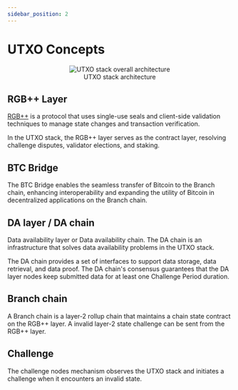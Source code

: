 ```yaml
---
sidebar_position: 2
---
```


# UTXO Concepts

<figure align="center">
  <img src="/img/utxo-architecture/overall.jpeg" alt="UTXO stack overall architecture" />
  <figcaption align="center">UTXO stack architecture</figcaption>
</figure> 

## RGB++ Layer

[RGB++](https://github.com/ckb-cell/RGBPlusPlus-design/blob/main/docs/light-paper-en.md) is a protocol that uses single-use seals and client-side validation techniques to manage state changes and transaction verification.

In the UTXO stack, the RGB++ layer serves as the contract layer, resolving challenge disputes, validator elections, and staking.

## BTC Bridge

The BTC Bridge enables the seamless transfer of Bitcoin to the Branch chain, enhancing interoperability and expanding the utility of Bitcoin in decentralized applications on the Branch chain.

## DA layer / DA chain

Data availability layer or Data availability chain. The DA chain is an infrastructure that solves data availability problems in the UTXO stack.

The DA chain provides a set of interfaces to support data storage, data retrieval, and data proof. The DA chain's consensus guarantees that the DA layer nodes keep submitted data for at least one Challenge Period duration.

## Branch chain

A Branch chain is a layer-2 rollup chain that maintains a chain state contract on the RGB++ layer. A invalid layer-2 state challenge can be sent from the RGB++ layer.

## Challenge

The challenge nodes mechanism observes the UTXO stack and initiates a challenge when it encounters an invalid state.
